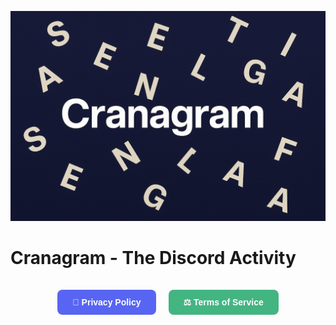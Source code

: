![Cranagram](cranagram-banner.png)
# Cranagram - The Discord Activity 

<div style="display: flex; justify-content: center; gap: 20px; margin-top: 20px;">

  <a href="cranagram-privacy.html" style="
    display:inline-block;
    padding:12px 24px;
    background-color:#5865F2;
    color:white;
    text-decoration:none;
    border-radius:8px;
    font-weight:bold;
    font-family: Arial, sans-serif;">
    📜 Privacy Policy
  </a>

  <a href="cranagram-tos.html" style="
    display:inline-block;
    padding:12px 24px;
    background-color:#43B581;
    color:white;
    text-decoration:none;
    border-radius:8px;
    font-weight:bold;
    font-family: Arial, sans-serif;">
    ⚖️ Terms of Service
  </a>

</div>

